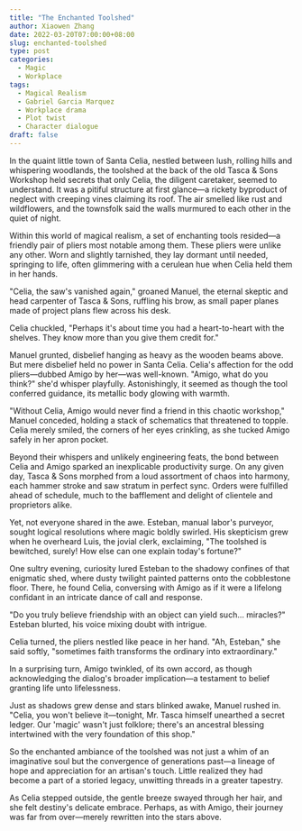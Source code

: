 ```yaml
---
title: "The Enchanted Toolshed"
author: Xiaowen Zhang
date: 2022-03-20T07:00:00+08:00
slug: enchanted-toolshed
type: post
categories:
  - Magic
  - Workplace
tags:
  - Magical Realism
  - Gabriel Garcia Marquez
  - Workplace drama
  - Plot twist
  - Character dialogue
draft: false
---
```


In the quaint little town of Santa Celia, nestled between lush, rolling hills and whispering woodlands, the toolshed at the back of the old Tasca & Sons Workshop held secrets that only Celia, the diligent caretaker, seemed to understand. It was a pitiful structure at first glance—a rickety byproduct of neglect with creeping vines claiming its roof. The air smelled like rust and wildflowers, and the townsfolk said the walls murmured to each other in the quiet of night.

Within this world of magical realism, a set of enchanting tools resided—a friendly pair of pliers most notable among them. These pliers were unlike any other. Worn and slightly tarnished, they lay dormant until needed, springing to life, often glimmering with a cerulean hue when Celia held them in her hands. 

"Celia, the saw's vanished again," groaned Manuel, the eternal skeptic and head carpenter of Tasca & Sons, ruffling his brow, as small paper planes made of project plans flew across his desk.

Celia chuckled, "Perhaps it's about time you had a heart-to-heart with the shelves. They know more than you give them credit for."

Manuel grunted, disbelief hanging as heavy as the wooden beams above. But mere disbelief held no power in Santa Celia. Celia's affection for the odd pliers—dubbed Amigo by her—was well-known. "Amigo, what do you think?" she'd whisper playfully. Astonishingly, it seemed as though the tool conferred guidance, its metallic body glowing with warmth.

"Without Celia, Amigo would never find a friend in this chaotic workshop," Manuel conceded, holding a stack of schematics that threatened to topple. Celia merely smiled, the corners of her eyes crinkling, as she tucked Amigo safely in her apron pocket.

Beyond their whispers and unlikely engineering feats, the bond between Celia and Amigo sparked an inexplicable productivity surge. On any given day, Tasca & Sons morphed from a loud assortment of chaos into harmony, each hammer stroke and saw stratum in perfect sync. Orders were fulfilled ahead of schedule, much to the bafflement and delight of clientele and proprietors alike.

Yet, not everyone shared in the awe. Esteban, manual labor's purveyor, sought logical resolutions where magic boldly swirled. His skepticism grew when he overheard Luis, the jovial clerk, exclaiming, "The toolshed is bewitched, surely! How else can one explain today's fortune?"

One sultry evening, curiosity lured Esteban to the shadowy confines of that enigmatic shed, where dusty twilight painted patterns onto the cobblestone floor. There, he found Celia, conversing with Amigo as if it were a lifelong confidant in an intricate dance of call and response.

"Do you truly believe friendship with an object can yield such... miracles?" Esteban blurted, his voice mixing doubt with intrigue.

Celia turned, the pliers nestled like peace in her hand. "Ah, Esteban," she said softly, "sometimes faith transforms the ordinary into extraordinary."

In a surprising turn, Amigo twinkled, of its own accord, as though acknowledging the dialog's broader implication—a testament to belief granting life unto lifelessness.

Just as shadows grew dense and stars blinked awake, Manuel rushed in. "Celia, you won't believe it—tonight, Mr. Tasca himself unearthed a secret ledger. Our 'magic' wasn't just folklore; there's an ancestral blessing intertwined with the very foundation of this shop."

So the enchanted ambiance of the toolshed was not just a whim of an imaginative soul but the convergence of generations past—a lineage of hope and appreciation for an artisan's touch. Little realized they had become a part of a storied legacy, unwitting threads in a greater tapestry.

As Celia stepped outside, the gentle breeze swayed through her hair, and she felt destiny's delicate embrace. Perhaps, as with Amigo, their journey was far from over—merely rewritten into the stars above.
